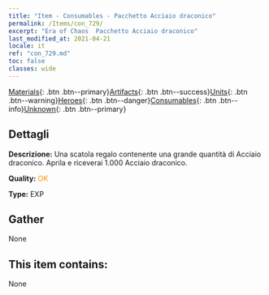 ```yaml
---
title: "Item - Consumables - Pacchetto Acciaio draconico"
permalink: /Items/con_729/
excerpt: "Era of Chaos  Pacchetto Acciaio draconico"
last_modified_at: 2021-04-21
locale: it
ref: "con_729.md"
toc: false
classes: wide
---
```

 [Materials](/it/Items/){: .btn .btn--primary}[Artifacts](/it/Items/Artifacts/){: .btn .btn--success}[Units](/it/Items/Units/){: .btn .btn--warning}[Heroes](/it/Items/Heroes/){: .btn .btn--danger}[Consumables](/it/Items/Consumables/){: .btn .btn--info}[Unknown](/it/Items/Unknown/){: .btn .btn--primary}

## Dettagli
 **Descrizione:** Una scatola regalo contenente una grande quantità di Acciaio draconico. Aprila e riceverai 1.000 Acciaio draconico.

 **Quality:** <span style="color: #FF8C00">OK</span>

 **Type:** EXP

## Gather

  None

## This item contains:

  None

